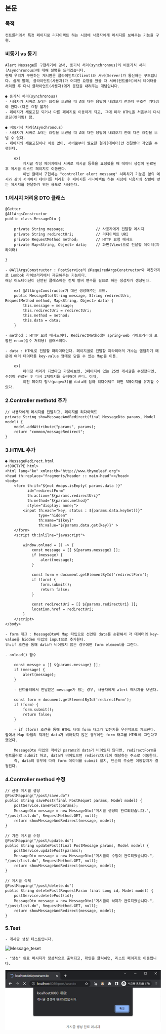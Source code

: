 ## 본문

### 목적
    컨트롤러에서 특정 페이지로 리다이렉트 하는 시점에 사용자에게 메시지를 보여주는 기능을 구현.

### 비동기 vs 동기
    Alert Message를 구현하기에 앞서, 동기식 처리(synchronous)와 비동기식 처리(Asynchronous)에 대해 설명을 드리겠습니다. 
    현재 우리가 구현하는 게시판은 클라이언트(Client)와 서버(Server)가 통신하는 구조입니다. 쉽게 말해, 클라이언트(사용자)가 어떠한 요청을 했을 때 서버(컨트롤러)에서 데이터를 처리한 후 다시 클라이언트(사용자)에게 응답을 내려주는 개념입니다.

    ● 동기식 처리(synchronous)
    - 사용자가 서버로 A라는 요청을 보냈을 때 A에 대한 응답이 내려오기 전까지 무조건 기다려야 한다.(다른 요청 불가)
    - 페이지가 새로고침 되거나 다른 페이지로 이동하게 되고, 그에 따라 HTML을 처음부터 다시 로딩(렌더링) 함.

    ● 비동기식 처리(Asynchronous)
    - 사용자가 서버로 A라는 요청을 보냈을 때 A에 대한 응답이 내려오기 전에 다른 요청을 보낼 수 없다.
    - 페이지의 새로고침이나 이동 없이, 서버로부터 필요한 결과(데이터)만 전달받아 작업을 수행한다.

        ex) 
            게시글 작성 페이지에서 서버로 게시글 등록을 요청했을 때 데이터 생성이 완료된 후 게시글 리스트 페이지로 이동한다. 
            이번 글에서 구현하는 "controller alert messaeg" 처리하기 기능은 앞의 예시와 같이 서버에서 데이터를 처리한 후 페이지를 리다이렉트 하는 시점에 사용자에 상황에 맞는 메시지를 전달하기 위한 용도로 사용한다.

### 1.메시지 처리용 DTO 클래스
    @Getter
    @AllArgsConstructor
    public class MessageDto {

        private String message;              // 사용자에게 전달할 메시지
        private String redirectUri;          // 리다이렉트 URI
        private RequestMethod method;        // HTTP 요청 메서드
        private Map<String, Object> data;    // 화면(View)으로 전달할 데이터(파라미터)

    }

    - @AllArgsConstructor : PostService의 @RequiredArgsConstructor와 마찬가지로 Lombok 라이브러리에서 제공해주는 기능이다.
    해당 어노테이션이 선언된 클래스에는 전체 멤버 변수를 필요로 하는 생성자가 생성된다.

        ex) @AllArgsConstructor가 대신 생성해주는 코드.
        public MessageDto(String message, String redirectUri, RequestMethod method, Map<String, Object> data) {
            this.message = message;
            this.redirectUri = redirectUri;
            this.method = method;
            this.data = data;
        }
    
    - method : HTTP 요청 메서드이다. RedirectMethod는 spring-web 라이브러리에 포함된 enum(상수 처리용) 클래스이다.
    
    - data : HTML로 전달할 파라미터인다. 페이지별로 전달할 파라미터의 개수는 랜덤하기 때문에 여러 데이터를 key-value 형태로 담을 수 있는 Map을 이용.
  
        ex) 
            페이징 처리가 되었다고 가정해보면, 3페이지에 있는 25번 게시글을 수정했다면, 수정이 완료된 후 다시 3페이지를 유지해야 한다. 이때,
            이전 페이지 정보(page=3)를 data에 담아 리다이렉트 하면 3페이지를 유지할 수 있다.

### 2.Controller methotd 추가
    // 사용자에게 메시지를 전달하고, 페이지를 리다이렉트
    private String showMessageAndRedirect(final MessageDto params, Model model) {
        model.addAttribute("params", params);
        return "common/messageRedirect";
    }            

### 3.HTML 추가
    ● MessageRedirect.html
    <!DOCTYPE html>    
    <html lang="ko" xmlns:th="http://www.thymeleaf.org">
    <head th:replace="fragments/header :: main-head"></head>
    <body>
        <form th:if="${not #maps.isEmpty( params.data )}"       
              id="redirectForm" 
              th:action="${params.redirectUri}" 
              th:method="${params.method}" 
              style="display: none;">
            <input th:each="key, status : ${params.data.keySet()}" 
                   type="hidden" 
                   th:name="${key}" 
                   th:value="${params.data.get(key)}" >
        </form>
        <script th:inlilne="javascript">
        
            window.onload = () -> {
                const message = [[ ${params.messege} ]];
                if (message) {
                    alert(message);
                }

                const form = document.getElementById('redirectForm');
                if (form) {
                    form.submit();
                    return false;
                }

                const redirectUri = [[ ${params.redirectUri} ]];
                location.href = redirectUri;
            }
        </script>
    </body>

    - form 태그 : MessageDto에 Map 타입으로 선언된 data를 순환해서 각 데이터의 key-value를 hidden 타입의 input으로 추가한다.
    th:if 조건을 통해 data가 비어있지 않은 경우에만 form element를 그린다.

    - onload() 함수
        
        const messge = [[ ${params.message} ]];
        if (meesage) {
            alert(message);
        }

        - 컨트롤러에서 전달받은 message가 있는 경우, 사용자에게 alert 메시지를 보낸다.

        const form = document.getElementById('redirectForm');
        if (form) {
            form.submit();
            return false;
        }

        - if (form) 조건을 통해 HTML 내에 form 태그가 있는지를 우선적으로 체크한다. 앞에서 Map 타입의 객체인 data가 비어있지 않은 경우에만 form 태그를 HTML에 그린다고 했었다.

        MessageDto 타입의 객체인 params의 data가 비어있지 않다면, redirectForm을 컨트롤러로 submit 하고, data가 비어있으면 redierctUri에 해당하는 주소로 이동한다.
        즉, data의 유무에 따라 form 데이터를 submit 할지, 단순히 주소만 이동할지가 결정된다.

### 4.Controller method 수정
    // 신규 게시글 생성
    @PostMapping("/post/save.do")        
    public String savePost(final PostRequet params, Model model) {
        postService.savePost(params);
        MessageDto message = new MessageDto("게시글 생성이 완료되었습니다.", "/post/list.do", RequestMethod.GET, null);
        return showMessageAndRedirect(message, model);
    }

    // 기존 게시글 수정
    @PostMapping("/post/update.do")
    public String updatePost(final PostMessage params, Model model) {
        postService.updatePost(params);
        MessageDto message = new MessageDto("게시글이 수정이 완료되었습니다.", "/post/list.do", RequestMethod.GET, null);
        return showMessageAndRedirect(message, model);
    }

    // 게시글 삭제
    @PostMapping("/post/delete.do")
    public String deletePost(RequestParam final Long id, Model model) {
        postService.deletePost(id);
        MessageDto message = new MessageDto("게시글이 삭제가 완료되었습니다.", "/post/list.do", RequestMethod.GET, null);
        return showMessageAndRedirect(message, model);
    }

### 5.Test   
    - 게시글 생성 테스트입니다.

![Message_teset](../grammer_sum/img/Message_test/png)

    - "생성" 완료 메시지가 정상적으로 출력되고, 확인을 클릭하면, 리스트 페이지로 이동합니다.
    
![Message_create_test](../grammer_sum/img/Message_create_test.png)    



        



             